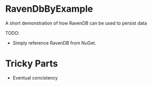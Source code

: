 # RavenDbByExample
A short demonstration of how RavenDB can be used to persist data

TODO:
- Simply reference RavenDB from NuGet.


# Tricky Parts
- Eventual concistency
